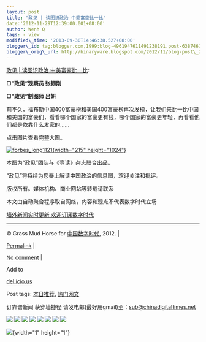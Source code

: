 ```yaml
--- 
layout: post 
title: "政见 | 读图识政治 中美富豪比一比" 
date:'2012-11-29T12:39:00.001+08:00' 
author: Wenh Q
tags: - view
modified\_time: '2013-09-30T14:46:38.527+08:00' 
blogger\_id: tag:blogger.com,1999:blog-4961947611491238191.post-6387461616451712428
blogger\_orig\_url: http://binaryware.blogspot.com/2012/11/blog-post\_2168.html
--- 
```

[政见 |
读图识政治
中美富豪比一比](http://feedproxy.google.com/~r/chinagfwblog/~3/rfGsKLPh488/):

**□“政见”观察员 张韧刚**



**□“政见”制图师 吕妍**

前不久，福布斯中国400富豪榜和美国400富豪榜再次发榜，让我们来比一比中国和美国的富豪们，看看哪个国家的富豪更有钱，哪个国家的富豪更年轻，再看看他们都是依靠什么发家的……

点击图片查看完整大图。

[![](http://cnpolitics.org/wp-content/uploads/2012/11/forbes_long1121-215x1024.jpg "forbes_long1121"){width="215"
height="1024"}](http://cnpolitics.org/wp-content/uploads/2012/11/forbes_long1121.jpg)



本图为“政见”团队与《壹读》杂志联合出品。

“政见”将持续为您奉上解读中国政治的信息图，欢迎关注和批评。

版权所有。媒体机构、商业网站等转载请联系

本文由自动聚合程序取自网络，内容和观点不代表数字时代立场

[墙外新闻实时更新 欢迎订阅数字时代](http://eepurl.com/msuvD)








------------------------------------------------------------------------

© Grass Mud Horse for [中国数字时代](https://mycdtweb.info/chinese),
2012. |

[Permalink](https://mycdtweb.info/chinese/2012/11/%e6%94%bf%e8%a7%81-%e3%80%90%e8%af%bb%e5%9b%be%e8%af%86%e6%94%bf%e6%b2%bb%e3%80%91%e4%b8%ad%e7%be%8e%e5%af%8c%e8%b1%aa%e6%af%94%e4%b8%80%e6%af%94/)
|

[No
comment](https://mycdtweb.info/chinese/2012/11/%e6%94%bf%e8%a7%81-%e3%80%90%e8%af%bb%e5%9b%be%e8%af%86%e6%94%bf%e6%b2%bb%e3%80%91%e4%b8%ad%e7%be%8e%e5%af%8c%e8%b1%aa%e6%af%94%e4%b8%80%e6%af%94/#comments)
|

Add to

[del.icio.us](http://del.icio.us/post?url=https://mycdtweb.info/chinese/2012/11/%e6%94%bf%e8%a7%81-%e3%80%90%e8%af%bb%e5%9b%be%e8%af%86%e6%94%bf%e6%b2%bb%e3%80%91%e4%b8%ad%e7%be%8e%e5%af%8c%e8%b1%aa%e6%af%94%e4%b8%80%e6%af%94/&title=%E6%94%BF%E8%A7%81%20%7C%20%E8%AF%BB%E5%9B%BE%E8%AF%86%E6%94%BF%E6%B2%BB%20%E4%B8%AD%E7%BE%8E%E5%AF%8C%E8%B1%AA%E6%AF%94%E4%B8%80%E6%AF%94)





Post tags:
[本日推荐](https://mycdtweb.info/chinese/tag/%e6%9c%ac%e6%97%a5%e6%8e%a8%e8%8d%90/?category=10466),
[热门网文](https://mycdtweb.info/chinese/tag/%e7%83%ad%e9%97%a8%e7%bd%91%e6%96%87/?category=10466)



订靠谱新闻 获穿墙捷径
请发电邮(最好用gmail)至：sub@chinadigitaltimes.net





<div>

[![](http://feeds.feedburner.com/~ff/chinagfwblog?d=yIl2AUoC8zA)](http://feeds.feedburner.com/~ff/chinagfwblog?a=rfGsKLPh488:A1AmBdB_VC0:yIl2AUoC8zA)
[![](http://feeds.feedburner.com/~ff/chinagfwblog?i=rfGsKLPh488:A1AmBdB_VC0:-BTjWOF_DHI)](http://feeds.feedburner.com/~ff/chinagfwblog?a=rfGsKLPh488:A1AmBdB_VC0:-BTjWOF_DHI)
[![](http://feeds.feedburner.com/~ff/chinagfwblog?i=rfGsKLPh488:A1AmBdB_VC0:F7zBnMyn0Lo)](http://feeds.feedburner.com/~ff/chinagfwblog?a=rfGsKLPh488:A1AmBdB_VC0:F7zBnMyn0Lo)
[![](http://feeds.feedburner.com/~ff/chinagfwblog?i=rfGsKLPh488:A1AmBdB_VC0:V_sGLiPBpWU)](http://feeds.feedburner.com/~ff/chinagfwblog?a=rfGsKLPh488:A1AmBdB_VC0:V_sGLiPBpWU)
[![](http://feeds.feedburner.com/~ff/chinagfwblog?d=qj6IDK7rITs)](http://feeds.feedburner.com/~ff/chinagfwblog?a=rfGsKLPh488:A1AmBdB_VC0:qj6IDK7rITs)
[![](http://feeds.feedburner.com/~ff/chinagfwblog?d=l6gmwiTKsz0)](http://feeds.feedburner.com/~ff/chinagfwblog?a=rfGsKLPh488:A1AmBdB_VC0:l6gmwiTKsz0)
[![](http://feeds.feedburner.com/~ff/chinagfwblog?i=rfGsKLPh488:A1AmBdB_VC0:gIN9vFwOqvQ)](http://feeds.feedburner.com/~ff/chinagfwblog?a=rfGsKLPh488:A1AmBdB_VC0:gIN9vFwOqvQ)
[![](http://feeds.feedburner.com/~ff/chinagfwblog?d=TzevzKxY174)](http://feeds.feedburner.com/~ff/chinagfwblog?a=rfGsKLPh488:A1AmBdB_VC0:TzevzKxY174)

</div>

![](http://feeds.feedburner.com/~r/chinagfwblog/~4/rfGsKLPh488){width="1"
height="1"}
